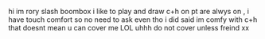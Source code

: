 hi im rory slash boombox i like to play and draw
c+h on pt are alwys on , i have touch comfort so no need to ask
even tho i did said im comfy with c+h that doesnt mean u can cover me LOL 
uhhh do not cover unless freind xx
